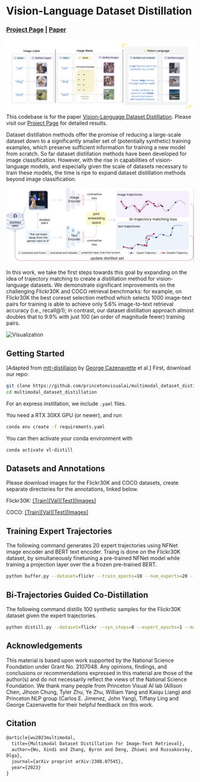 # Vision-Language Dataset Distillation

### [Project Page](https://princetonvisualai.github.io/multimodal_dataset_distillation/) | [Paper](https://arxiv.org/abs/2308.07545)

![Teaser image](images/teaser.png)
This codebase is for the paper [Vision-Language Dataset Distillation](https://arxiv.org/abs/2308.07545). Please visit our [Project Page](https://princetonvisualai.github.io/multimodal_dataset_distillation/) for detailed results.


Dataset distillation methods offer the promise of reducing a large-scale dataset down to a significantly smaller set of (potentially synthetic) training examples, which preserve sufficient information for training a new model from scratch. So far dataset distillation methods have been developed for image classification. However, with the rise in capabilities of vision-language models, and especially given the scale of datasets necessary to train these models, the time is ripe to expand dataset distillation methods beyond image classification. 

![pipeline](images/pipeline.png)

In this work, we take the first steps towards this goal by expanding on the idea of trajectory matching to create a distillation method for vision-language datasets. We demonstrate significant improvements on the challenging Flickr30K and COCO retrieval benchmarks: for example, on Flickr30K the best coreset selection method which selects 1000 image-text pairs for training is able to achieve only 5.6% image-to-text retrieval accuracy (i.e., recall@1); in contrast, our dataset distillation approach almost doubles that to 9.9% with just 100 (an order of magnitude fewer) training pairs.

![Visualization](images/visualization.png)
## Getting Started
[Adapted from [mtt-distillaion](https://github.com/GeorgeCazenavette/mtt-distillation) by [George Cazenavette](https://georgecazenavette.github.io) et al.]
First, download our repo:
```bash
git clone https://github.com/princetonvisualai/multimodal_dataset_distillation.git
cd multimodal_dataset_distillation
```

For an express instillation, we include ```.yaml``` files.

You need a RTX 30XX GPU (or newer), and run

```bash
conda env create -f requirements.yaml
```

You can then activate your  conda environment with
```bash
conda activate vl-distill
```

## Datasets and Annotations
Please download images for the Flickr30K and COCO datasets, create separate directories for the annotations, linked below.

Flickr30K: [[Train]](https://storage.googleapis.com/sfr-vision-language-research/datasets/flickr30k_train.json)[[Val]](https://storage.googleapis.com/sfr-vision-language-research/datasets/flickr30k_val.json)[[Test]](https://storage.googleapis.com/sfr-vision-language-research/datasets/flickr30k_test.json)[[Images]](https://www.kaggle.com/datasets/hsankesara/flickr-image-dataset)

COCO: [[Train]](https://storage.googleapis.com/sfr-vision-language-research/datasets/coco_karpathy_train.json)[[Val]](https://storage.googleapis.com/sfr-vision-language-research/datasets/coco_karpathy_val.json)[[Test]](https://storage.googleapis.com/sfr-vision-language-research/datasets/coco_karpathy_test.json)[[Images]](https://cocodataset.org/#download)

## Training Expert Trajectories
The following command generates 20 expert trajectories using NFNet image encoder and BERT text encoder. Traing is done on the Flickr30K dataset, by simultaneously finetuning a pre-trained NFNet model while training a projection layer over the a frozen pre-trained BERT.
```bash
python buffer.py --dataset=flickr --train_epochs=10 --num_experts=20 --buffer_path={path_to_buffer} --image_encoder=nfnet --text_encoder=bert --image_size=224 --image_root={path_to_image_directory} --ann_root={path_to_annotation_directory}
```

## Bi-Trajectories Guided Co-Distillation
The following command distills 100 synthetic samples for the Flickr30K dataset given the expert trajectories.
```bash
python distill.py --dataset=flickr --syn_steps=8 --expert_epochs=1 --max_start_epoch=2 --lr_img=1000 --lr_txt=1000 --lr_lr=1e-02 --buffer_path={path_do_buffer} --num_queries 100 --image_encoder=nfnet --text_encoder=bert --draw True --image_root={path_to_image_directory} --ann_root={path_to_annotation_directory} --save_dir={path_to_saved_distilled_data}
```

## Acknowledgements
This material is based upon work supported by the National Science Foundation under Grant No. 2107048. Any opinions, findings, and conclusions or recommendations expressed in this material are those of the author(s) and do not necessarily reflect the views of the National Science Foundation. We thank many people from Princeton Visual AI lab (Allison Chen, Jihoon Chung, Tyler Zhu, Ye Zhu, William Yang and Kaiqu Liang) and Princeton NLP group (Carlos E. Jimenez, John Yang), Tiffany Ling and  George Cazenavette for their helpful feedback on this work.

## Citation
```
@article{wu2023multimodal,
  title={Multimodal Dataset Distillation for Image-Text Retrieval},
  author={Wu, Xindi and Zhang, Byron and Deng, Zhiwei and Russakovsky, Olga},
  journal={arXiv preprint arXiv:2308.07545},
  year={2023}
}
```

